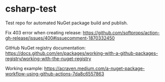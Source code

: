 # csharp-test

Test repo for automated NuGet package build and publish.

Fix 403 error when creating release: https://github.com/softprops/action-gh-release/issues/400#issuecomment-1870332450

GitHub NuGet registry documentation: https://docs.github.com/en/packages/working-with-a-github-packages-registry/working-with-the-nuget-registry

Working example: https://acraven.medium.com/a-nuget-package-workflow-using-github-actions-7da8c6557863
